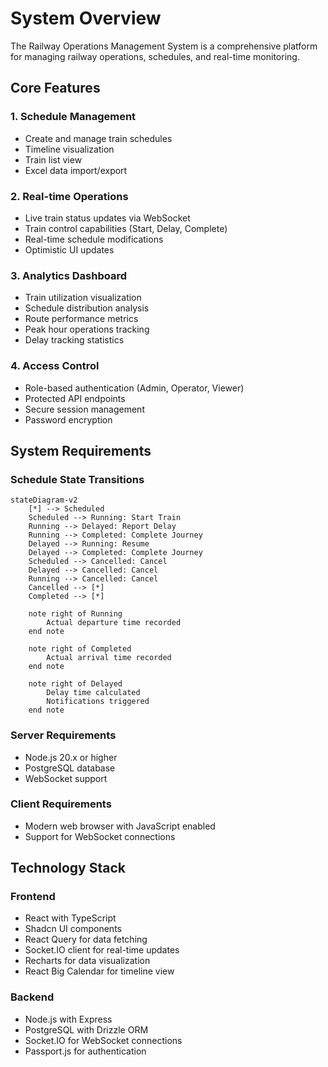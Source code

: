 # System Overview

The Railway Operations Management System is a comprehensive platform for managing railway operations, schedules, and real-time monitoring.

## Core Features

### 1. Schedule Management
- Create and manage train schedules
- Timeline visualization
- Train list view
- Excel data import/export

### 2. Real-time Operations
- Live train status updates via WebSocket
- Train control capabilities (Start, Delay, Complete)
- Real-time schedule modifications
- Optimistic UI updates

### 3. Analytics Dashboard
- Train utilization visualization
- Schedule distribution analysis
- Route performance metrics
- Peak hour operations tracking
- Delay tracking statistics

### 4. Access Control
- Role-based authentication (Admin, Operator, Viewer)
- Protected API endpoints
- Secure session management
- Password encryption

## System Requirements
### Schedule State Transitions
```mermaid
stateDiagram-v2
    [*] --> Scheduled
    Scheduled --> Running: Start Train
    Running --> Delayed: Report Delay
    Running --> Completed: Complete Journey
    Delayed --> Running: Resume
    Delayed --> Completed: Complete Journey
    Scheduled --> Cancelled: Cancel
    Delayed --> Cancelled: Cancel
    Running --> Cancelled: Cancel
    Cancelled --> [*]
    Completed --> [*]

    note right of Running
        Actual departure time recorded
    end note
    
    note right of Completed
        Actual arrival time recorded
    end note
    
    note right of Delayed
        Delay time calculated
        Notifications triggered
    end note
```

### Server Requirements
- Node.js 20.x or higher
- PostgreSQL database
- WebSocket support

### Client Requirements
- Modern web browser with JavaScript enabled
- Support for WebSocket connections

## Technology Stack

### Frontend
- React with TypeScript
- Shadcn UI components
- React Query for data fetching
- Socket.IO client for real-time updates
- Recharts for data visualization
- React Big Calendar for timeline view

### Backend
- Node.js with Express
- PostgreSQL with Drizzle ORM
- Socket.IO for WebSocket connections
- Passport.js for authentication
